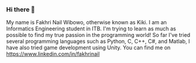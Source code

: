 ### Hi there 👋

My name is Fakhri Nail Wibowo, otherwise known as Kiki.
I am an Informatics Engineering student in ITB.
I'm trying to learn as much as possible to find my true passion in the programming world! So far I've tried several programming languages such as Python, C, C++, C#, and Matlab, I have also tried game development using Unity.
You can find me on https://www.linkedin.com/in/fakhrinail
